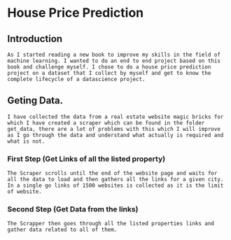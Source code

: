 # House Price Prediction

## Introduction
    As I started reading a new book to improve my skills in the field of machine learning. I wanted to do an end to end project based on this book and challenge myself. I chose to do a house price prediction project on a dataset that I collect by myself and get to know the complete lifecycle of a datascience project. 

## Geting Data.
    I have collected the data from a real estate website magic bricks for which I have created a scraper which can be found in the folder get_data, there are a lot of problems with this which I will improve as I go through the data and understand what actually is required and what is not.

### First Step (Get Links of all the listed property)

    The Scraper scrolls until the end of the website page and waits for all the data to load and then gathers all the links for a given city.
    In a single go links of 1500 websites is collected as it is the limit of website.

### Second Step (Get Data from the links)

    The Scrapper then goes through all the listed properties links and gather data related to all of them.

